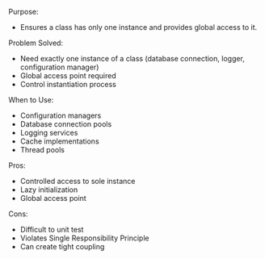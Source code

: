 Purpose:
* Ensures a class has only one instance and provides global access to it.

Problem Solved:
* Need exactly one instance of a class (database connection, logger, configuration manager)
* Global access point required
* Control instantiation process

When to Use:
* Configuration managers
* Database connection pools
* Logging services
* Cache implementations
* Thread pools

Pros:
* Controlled access to sole instance
* Lazy initialization
* Global access point

Cons:
* Difficult to unit test
* Violates Single Responsibility Principle
* Can create tight coupling
